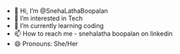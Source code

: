 - 👋 Hi, I’m @SnehaLathaBoopalan
- 👀 I’m interested in Tech
- 🌱 I’m currently learning coding
- 📫 How to reach me - snehalatha boopalan on linkedin
- 😄 Pronouns: She/Her



<!---
SnehaLathaBoopalan/SnehaLathaBoopalan is a ✨ special ✨ repository because its `README.md` (this file) appears on your GitHub profile.
You can click the Preview link to take a look at your changes.
--->
